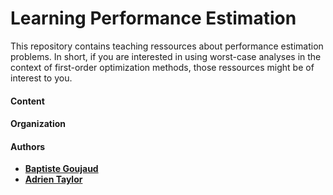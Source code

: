 # Learning Performance Estimation

This repository contains teaching ressources about performance estimation problems. In short, if you are interested in using worst-case analyses in the context of first-order optimization methods, those ressources might be of interest to you.

#### Content


#### Organization


#### Authors 
- [**Baptiste Goujaud**](https://scholar.google.com/citations?user=93PAG2AAAAAJ&hl=en) 
- [**Adrien Taylor**](https://adrientaylor.github.io/) 




